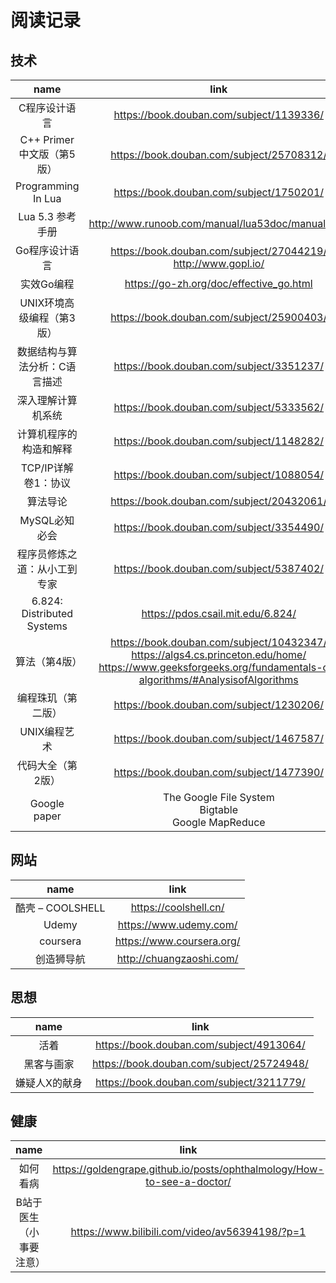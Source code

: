 

# 阅读记录

## 技术

name | link | progress
:-: | :-: | :-:
C程序设计语言 | https://book.douban.com/subject/1139336/ | ★
C++ Primer 中文版（第5版）| https://book.douban.com/subject/25708312/ | ★
Programming In Lua | https://book.douban.com/subject/1750201/ | ★★
Lua 5.3 参考手册 | http://www.runoob.com/manual/lua53doc/manual.html | ★★
Go程序设计语言 | https://book.douban.com/subject/27044219/<br>http://www.gopl.io/ | ★
实效Go编程 | https://go-zh.org/doc/effective_go.html | ★
UNIX环境高级编程（第3版）| https://book.douban.com/subject/25900403/ |
数据结构与算法分析：C语言描述 | https://book.douban.com/subject/3351237/ |
深入理解计算机系统 | https://book.douban.com/subject/5333562/ |
计算机程序的构造和解释 | https://book.douban.com/subject/1148282/ |
TCP/IP详解 卷1：协议 | https://book.douban.com/subject/1088054/ |
算法导论 | https://book.douban.com/subject/20432061/ |
MySQL必知必会 | https://book.douban.com/subject/3354490/ | ★  
程序员修炼之道：从小工到专家 | https://book.douban.com/subject/5387402/ |
6.824: Distributed Systems | https://pdos.csail.mit.edu/6.824/ | learn english
算法（第4版） | https://book.douban.com/subject/10432347/<br>https://algs4.cs.princeton.edu/home/<br>https://www.geeksforgeeks.org/fundamentals-of-algorithms/#AnalysisofAlgorithms |
编程珠玑（第二版） | https://book.douban.com/subject/1230206/ |
UNIX编程艺术 | https://book.douban.com/subject/1467587/ |
代码大全（第2版） | https://book.douban.com/subject/1477390/ | 
Google paper | The Google File System<br>Bigtable<br>Google MapReduce |



## 网站

name | link
:-: | :-:
酷壳 – COOLSHELL | https://coolshell.cn/
Udemy | https://www.udemy.com/
coursera | https://www.coursera.org/
创造狮导航 | http://chuangzaoshi.com/

## 思想

name | link 
:-: | :-:
活着 | https://book.douban.com/subject/4913064/
黑客与画家 | https://book.douban.com/subject/25724948/
嫌疑人X的献身 | https://book.douban.com/subject/3211779/

## 健康

name | link
:-: | :-:
如何看病 | https://goldengrape.github.io/posts/ophthalmology/How-to-see-a-doctor/
B站于医生（小事要注意） | https://www.bilibili.com/video/av56394198/?p=1